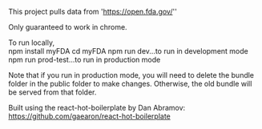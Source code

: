 This project pulls data from 'https://open.fda.gov/''

Only guaranteed to work in chrome. 

To run locally,   
npm install myFDA
cd myFDA
npm run dev...to run in development mode     
npm run prod-test...to run in production mode  

Note that if you run in production mode, you will need to delete the bundle folder in the public folder to make changes. Otherwise, the old bundle will be served from that folder. 

Built using the react-hot-boilerplate by Dan Abramov: https://github.com/gaearon/react-hot-boilerplate